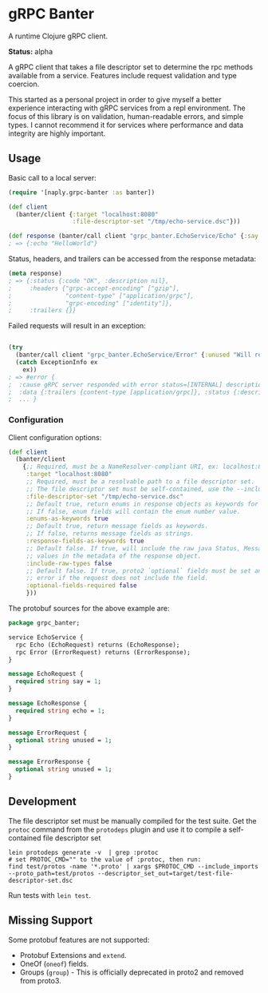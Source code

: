 # gRPC Banter

A runtime Clojure gRPC client.

**Status:** alpha

A gRPC client that takes a file descriptor set to determine the rpc methods available from
a service. Features include request validation and type coercion.

This started as a personal project in order to give myself a better experience interacting with
gRPC services from a repl environment. The focus of this library is on validation, human-readable
errors, and simple types. I cannot recommend it for services where performance and data integrity
are highly important.

## Usage

Basic call to a local server:
```clojure
(require '[naply.grpc-banter :as banter])

(def client
  (banter/client {:target "localhost:8080"
                  :file-descriptor-set "/tmp/echo-service.dsc"}))

(def response (banter/call client "grpc_banter.EchoService/Echo" {:say "HelloWorld"}))
; => {:echo "HelloWorld"}
```

Status, headers, and trailers can be accessed from the response metadata:
```clojure
(meta response)
; => {:status {:code "OK", :description nil},
;     :headers {"grpc-accept-encoding" ["gzip"],
;               "content-type" ["application/grpc"],
;               "grpc-encoding" ["identity"]},
;     :trailers {}}
```

Failed requests will result in an exception: 
```clojure

(try
  (banter/call client "grpc_banter.EchoService/Error" {:unused "Will return error"})
  (catch ExceptionInfo ex
    ex))
; => #error {
;  :cause gRPC server responded with error status=[INTERNAL] description=[Error description]
;  :data {:trailers {content-type [application/grpc]}, :status {:description Error description, :code INTERNAL}}
;  ... }
```

### Configuration

Client configuration options:
```clojure
(def client
  (banter/client
    {;; Required, must be a NameResolver-compliant URI, ex: localhost:8080
     :target "localhost:8080"
     ;; Required, must be a resolvable path to a file descriptor set.
     ;; The file descriptor set must be self-contained, use the --include_imports protoc option.
     :file-descriptor-set "/tmp/echo-service.dsc"
     ;; Default true, return enums in response objects as keywords for the enum name.
     ;; If false, enum fields will contain the enum number value.  
     :enums-as-keywords true
     ;; Default true, return message fields as keywords.
     ;; If false, returns message fields as strings.
     :response-fields-as-keywords true
     ;; Default false. If true, will include the raw java Status, Message, Headers and Trailers
     ;; values in the metadata of the response object.
     :include-raw-types false
     ;; Default false. If true, proto2 `optional` fields must be set and will throw a validation
     ;; error if the request does not include the field.
     :optional-fields-required false
     }))
```

The protobuf sources for the above example are:
```protobuf
package grpc_banter;

service EchoService {
  rpc Echo (EchoRequest) returns (EchoResponse);
  rpc Error (ErrorRequest) returns (ErrorResponse);
}

message EchoRequest {
  required string say = 1;
}

message EchoResponse {
  required string echo = 1;
}

message ErrorRequest {
  optional string unused = 1;
}

message ErrorResponse {
  optional string unused = 1;
}
```

## Development

The file descriptor set must be manually compiled for the test suite. Get the `protoc` command from the `protodeps`
plugin and use it to compile a self-contained file descriptor set

```
lein protodeps generate -v  | grep :protoc
# set PROTOC_CMD="" to the value of :protoc, then run:
find test/protos -name '*.proto' | xargs $PROTOC_CMD --include_imports --proto_path=test/protos --descriptor_set_out=target/test-file-descriptor-set.dsc
```

Run tests with `lein test`.

## Missing Support

Some protobuf features are not supported:
* Protobuf Extensions and `extend`.
* OneOf (`oneof`) fields.
* Groups (`group`) - This is officially deprecated in proto2 and removed from proto3.
